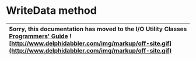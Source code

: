 <a href='Hidden comment: 
$Rev$
$Date$
'></a>

# WriteData method #

| Sorry, this documentation has moved to the I/O Utility Classes **[Programmers' Guide](http://wiki.delphidabbler.com/index.php/Docs/TPJPipeWriteData)** ![http://www.delphidabbler.com/img/markup/off-site.gif](http://www.delphidabbler.com/img/markup/off-site.gif) |
|:---------------------------------------------------------------------------------------------------------------------------------------------------------------------------------------------------------------------------------------------------------------------|